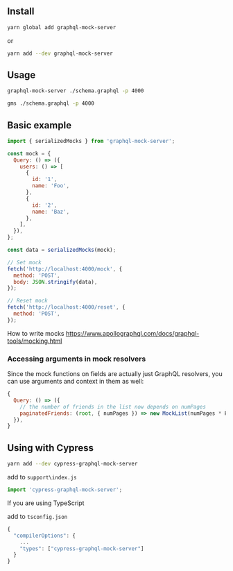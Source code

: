 ## Install

```sh
yarn global add graphql-mock-server
```

or

```sh
yarn add --dev graphql-mock-server
```

## Usage

```sh
graphql-mock-server ./schema.graphql -p 4000
```

```sh
gms ./schema.graphql -p 4000
```

## Basic example

```js
import { serializedMocks } from 'graphql-mock-server';

const mock = {
  Query: () => ({
    users: () => [
      {
        id: '1',
        name: 'Foo',
      },
      {
        id: '2',
        name: 'Baz',
      },
    ],
  }),
};

const data = serializedMocks(mock);

// Set mock
fetch('http://localhost:4000/mock', {
  method: 'POST',
  body: JSON.stringify(data),
});

// Reset mock
fetch('http://localhost:4000/reset', {
  method: 'POST',
});
```

How to write mocks
https://www.apollographql.com/docs/graphql-tools/mocking.html

### Accessing arguments in mock resolvers

Since the mock functions on fields are actually just GraphQL resolvers, you can use arguments and context in them as well:

```js
{
  Query: () => ({
    // the number of friends in the list now depends on numPages
    paginatedFriends: (root, { numPages }) => new MockList(numPages * PAGE_SIZE),
  }),
}
```

## Using with Cypress
```sh
yarn add --dev cypress-graphql-mock-server
```
add to `support\index.js`
```js
import 'cypress-graphql-mock-server';
```
If you are using TypeScript

add to `tsconfig.json`
```js
{
  "compilerOptions": {
    ...
    "types": ["cypress-graphql-mock-server"]
  }
}
```
